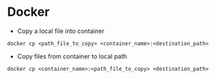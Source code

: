 # Docker

- Copy a local file into container
```docker
docker cp <path_file_to_copy> <container_name>:<destination_path>
```

- Copy files from container to local path
```docker
docker cp <container_name>:<path_file_to_copy> <destination_path>
```

